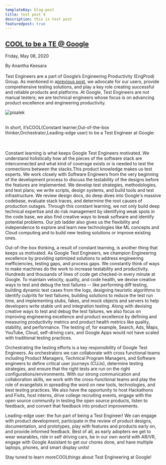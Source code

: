```yaml
---
templateKey: blog-post
title: test post 4
description: this is test post
featuredpost: true
---
```

<!--StartFragment-->

## [COOL to be a TE @ Google](https://testing.googleblog.com/2020/05/cool-to-be-te-google.html "COOL to be a TE @ Google")

Friday, May 08, 2020

By Anantha Keesara\
\
Test Engineers are a part of Google’s Engineering Productivity (EngProd) Group. As mentioned in a[previous post](https://testing.googleblog.com/2016/09/what-test-engineers-do-at-google.html), we advocate for our users, provide comprehensive testing solutions, and play a key role creating successful and reliable products and platforms. At Google, Test Engineers are not manual testers; we are technical engineers whose focus is on advancing product excellence and engineering productivity.

![pisalek](/img/produkcni.png "pisalek")

\
In short, it’sCOOL(Constant learner,Out-of-the-box thinker,Orchestrator,Leading-edge user) to be a Test Engineer at Google:

\
\
Constant learning is what keeps Google Test Engineers motivated. We understand holistically how all the pieces of the software stack are interconnected and what kind of coverage exists or is needed to test the connections between the stacks.This product knowledge makes us test experts. We work closely with Software Engineers from the very beginning of the development process to discuss the testability of the designs before the features are implemented. We develop test strategies, methodologies, and test plans; we write scripts, design systems, and build tools and test infrastructure. We review design docs, do deep dives into Google's massive codebase, evaluate stack traces, and determine the root causes of production outages. Through this constant learning, we not only build deep technical expertise and do risk management by identifying weak spots in the code base, we also find creative ways to break software and identify potential problems. Our job ladder also gives us the flexibility and independence to explore and learn new technologies like ML concepts and Cloud computing and to build new testing solutions or improve existing ones.



Out-of-the-box thinking, a result of constant learning, is another thing that keeps us motivated. As Google Test Engineers, we champion Engineering excellence by providing optimized solutions to address engineering inefficiencies, testing gaps, and process gaps. We constantly think of ways to make machines do the work to increase testability and productivity. Hundreds and thousands of lines of code get checked-in every minute at Google. To maintain velocity, quality, and code health, we devise creative ways to test and debug the test failures -- like performing diff testing, building dynamic test cases from the logs, designing heuristic algorithms to identify culprits for test failures, building solutions to reduce the test run time, and implementing stubs, fakes, and mock objects and servers to help developers write stable unit and integration testing. Along with devising creative ways to test and debug the test failures, we also focus on improving engineering excellence and product excellence by defining and measuring productivity metrics and product health metrics like quality, stability, and performance. The testing of, for example, Search, Ads, Maps, YouTube, Cloud, self-driving cars, and Google Apps would not have scaled with traditional testing practices.



Orchestrating the testing efforts is a key responsibility of Google Test Engineers. As orchestrators we can collaborate with cross functional teams including Product Managers, Technical Program Managers, and Software engineers to define critical user journeys (CUJs), determine testing strategies, and ensure that the right tests are run on the right configurations/environments. With our strong communication and collaboration skills, we work with the cross-functional teams and play the role of evangelists in spreading the word on new tools, technologies, and best testing practices. We also have the opportunity to host Hackathons and Fixits, host interns, drive college recruiting events, engage with the open source community in testing the open source products, listen to feedback, and convert that feedback into product improvements.



Leading-edge user: the fun part of being a Test Engineer! We can engage with product development, participate in the review of product designs, documentation, and prototypes, play with features and products early on, and provide informed feedback. Best of all, as early adopters we get to wear wearables, ride in self driving cars, be in our own world with AR/VR, engage with Google Assistant to get our chores done, and have multiple laptops, phones, and smart display units!



Stay tuned to learn moreCOOLthings about Test Engineering at Google!

<!--EndFragment-->